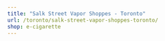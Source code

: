 ```yaml
---
title: "Salk Street Vapor Shoppes - Toronto"
url: /toronto/salk-street-vapor-shoppes-toronto/
shop: e-cigarette
---
```


